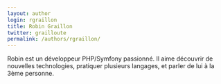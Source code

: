 ```yaml
---
layout: author
login: rgraillon
title: Robin Graillon
twitter: grailloute
permalink: /authors/rgraillon/
---
```

Robin est un développeur PHP/Symfony passionné. Il aime découvrir de nouvelles technologies, pratiquer plusieurs langages, et parler de lui à la 3ème personne.
